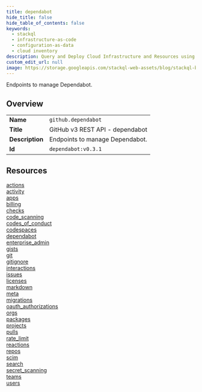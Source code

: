 ```yaml
---
title: dependabot
hide_title: false
hide_table_of_contents: false
keywords:
  - stackql
  - infrastructure-as-code
  - configuration-as-data
  - cloud inventory
description: Query and Deploy Cloud Infrastructure and Resources using SQL
custom_edit_url: null
image: https://storage.googleapis.com/stackql-web-assets/blog/stackql-blog-post-featured-image.png
---
```

Endpoints to manage Dependabot.  
    

## Overview
<table><tbody>
<tr><td><b>Name</b></td><td><code>github.dependabot</code></td></tr>
<tr><td><b>Title</b></td><td>GitHub v3 REST API - dependabot</td></tr>
<tr><td><b>Description</b></td><td>Endpoints to manage Dependabot.</td></tr>
<tr><td><b>Id</b></td><td><code>dependabot:v0.3.1</code></td></tr>
</tbody></table>

## Resources
<div class="row">
<div class="providerDocColumn">
<a href="/providers/github/dependabot/actions/">actions</a><br />
<a href="/providers/github/dependabot/activity/">activity</a><br />
<a href="/providers/github/dependabot/apps/">apps</a><br />
<a href="/providers/github/dependabot/billing/">billing</a><br />
<a href="/providers/github/dependabot/checks/">checks</a><br />
<a href="/providers/github/dependabot/code_scanning/">code_scanning</a><br />
<a href="/providers/github/dependabot/codes_of_conduct/">codes_of_conduct</a><br />
<a href="/providers/github/dependabot/codespaces/">codespaces</a><br />
<a href="/providers/github/dependabot/dependabot/">dependabot</a><br />
<a href="/providers/github/dependabot/enterprise_admin/">enterprise_admin</a><br />
<a href="/providers/github/dependabot/gists/">gists</a><br />
<a href="/providers/github/dependabot/git/">git</a><br />
<a href="/providers/github/dependabot/gitignore/">gitignore</a><br />
<a href="/providers/github/dependabot/interactions/">interactions</a><br />
<a href="/providers/github/dependabot/issues/">issues</a><br />
<a href="/providers/github/dependabot/licenses/">licenses</a><br />
</div>
<div class="providerDocColumn">
<a href="/providers/github/dependabot/markdown/">markdown</a><br />
<a href="/providers/github/dependabot/meta/">meta</a><br />
<a href="/providers/github/dependabot/migrations/">migrations</a><br />
<a href="/providers/github/dependabot/oauth_authorizations/">oauth_authorizations</a><br />
<a href="/providers/github/dependabot/orgs/">orgs</a><br />
<a href="/providers/github/dependabot/packages/">packages</a><br />
<a href="/providers/github/dependabot/projects/">projects</a><br />
<a href="/providers/github/dependabot/pulls/">pulls</a><br />
<a href="/providers/github/dependabot/rate_limit/">rate_limit</a><br />
<a href="/providers/github/dependabot/reactions/">reactions</a><br />
<a href="/providers/github/dependabot/repos/">repos</a><br />
<a href="/providers/github/dependabot/scim/">scim</a><br />
<a href="/providers/github/dependabot/search/">search</a><br />
<a href="/providers/github/dependabot/secret_scanning/">secret_scanning</a><br />
<a href="/providers/github/dependabot/teams/">teams</a><br />
<a href="/providers/github/dependabot/users/">users</a><br />
</div>
</div>
